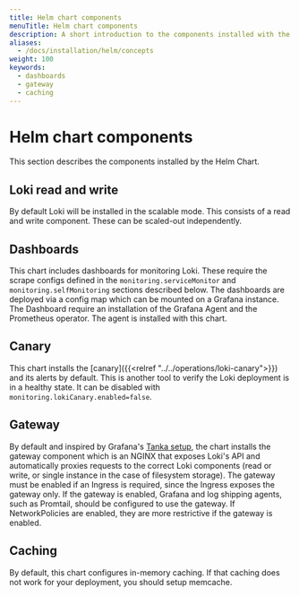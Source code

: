 ```yaml
---
title: Helm chart components
menuTitle: Helm chart components
description: A short introduction to the components installed with the Loki Helm Chart.
aliases:
  - /docs/installation/helm/concepts
weight: 100
keywords:
  - dashboards
  - gateway
  - caching
---
```


# Helm chart components

This section describes the components installed by the Helm Chart.

## Loki read and write

By default Loki will be installed in the scalable mode. This consists of a read and write component. These can be scaled-out independently.

## Dashboards

This chart includes dashboards for monitoring Loki. These require the scrape configs defined in the `monitoring.serviceMonitor` and `monitoring.selfMonitoring` sections described below. The dashboards are deployed via a config map which can be mounted on a Grafana instance. The Dashboard require an installation of the Grafana Agent and the Prometheus operator. The agent is installed with this chart.

## Canary

This chart installs the [canary]({{<relref "../../operations/loki-canary">}}) and its alerts by default. This is another tool to verify the Loki deployment is in a healthy state. It can be disabled with `monitoring.lokiCanary.enabled=false`.

## Gateway

By default and inspired by Grafana's [Tanka setup](https://github.com/grafana/loki/blob/main/production/ksonnet/loki), the chart
installs the gateway component which is an NGINX that exposes Loki's API and automatically proxies requests to the correct
Loki components (read or write, or single instance in the case of filesystem storage).
The gateway must be enabled if an Ingress is required, since the Ingress exposes the gateway only.
If the gateway is enabled, Grafana and log shipping agents, such as Promtail, should be configured to use the gateway.
If NetworkPolicies are enabled, they are more restrictive if the gateway is enabled.

## Caching

By default, this chart configures in-memory caching. If that caching does not work for your deployment, you should setup memcache.
